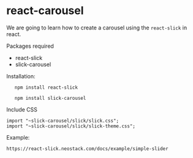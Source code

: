 # react-carousel
We are going to learn how to create a carousel using the  `react-slick` in react.

Packages required
- react-slick
- slick-carousel

Installation:
```shell
   npm install react-slick
```

```shell
   npm install slick-carousel
```

Include CSS

```
import "~slick-carousel/slick/slick.css"; 
import "~slick-carousel/slick/slick-theme.css";
```

Example:

```
https://react-slick.neostack.com/docs/example/simple-slider
```